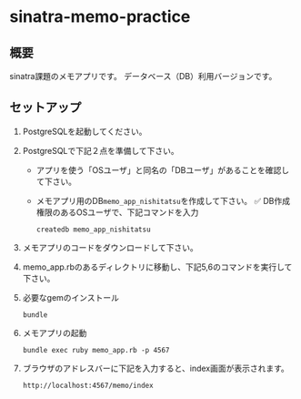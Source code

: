 # sinatra-memo-practice

## 概要

sinatra課題のメモアプリです。
データベース（DB）利用バージョンです。

## セットアップ

1. PostgreSQLを起動してください。
2. PostgreSQLで下記２点を準備して下さい。
   - アプリを使う「OSユーザ」と同名の「DBユーザ」があることを確認して下さい。
   - メモアプリ用のDB`memo_app_nishitatsu`を作成して下さい。
     ✅ DB作成権限のあるOSユーザで、下記コマンドを入力

     ``` shell
     createdb memo_app_nishitatsu
     ```

3. メモアプリのコードをダウンロードして下さい。
4. memo_app.rbのあるディレクトリに移動し、下記5,6のコマンドを実行して下さい。
5. 必要なgemのインストール

   ``` shell
   bundle
   ```

6. メモアプリの起動

   ``` shell
   bundle exec ruby memo_app.rb -p 4567
   ```

7. ブラウザのアドレスバーに下記を入力すると、index画面が表示されます。

   ``` shell
   http://localhost:4567/memo/index
   ```

